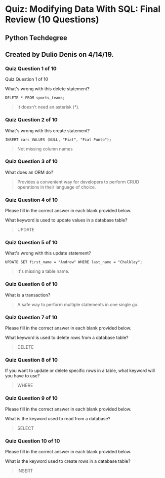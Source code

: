 # Quiz: Modifying Data With SQL: Final Review (10 Questions)
## Python Techdegree
## Created by Dulio Denis on 4/14/19.

### Quiz Question 1 of 10
Quiz Question 1 of 10

What's wrong with this delete statement?

```DELETE * FROM sports_teams; ```

> It doesn't need an asterisk (*).

### Quiz Question 2 of 10

What's wrong with this create statement?

``` INSERT cars VALUES (NULL, "Fiat", "Fiat Punto"); ```

> Not missing column names

### Quiz Question 3 of 10

What does an ORM do?

> Provides a convenient way for developers to perform CRUD operations in their language of choice.

### Quiz Question 4 of 10

Please fill in the correct answer in each blank provided below.

What keyword is used to update values in a database table? 

> UPDATE

### Quiz Question 5 of 10

What's wrong with this update statement?

```UPDATE SET first_name = "Andrew" WHERE last_name = "Chalkley"; ```

> It's missing a table name.

### Quiz Question 6 of 10

What is a transaction?

> A safe way to perform multiple statements in one single go.

### Quiz Question 7 of 10

Please fill in the correct answer in each blank provided below.

What keyword is used to delete rows from a database table?
> DELETE

### Quiz Question 8 of 10

If you want to update or delete specific rows in a table, what keyword will you have to use?

> WHERE

### Quiz Question 9 of 10

Please fill in the correct answer in each blank provided below.

What is the keyword used to read from a database?

> SELECT

### Quiz Question 10 of 10

Please fill in the correct answer in each blank provided below.

What is the keyword used to create rows in a database table? 

> INSERT
